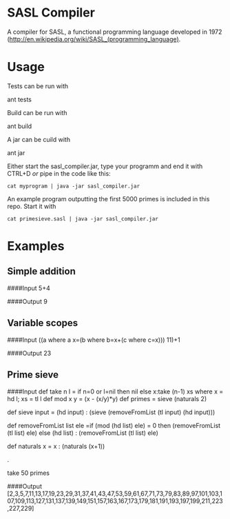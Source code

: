 SASL Compiler
============

A compiler for SASL, a functional programming language developed in 1972 (http://en.wikipedia.org/wiki/SASL_(programming_language).

Usage
=====

Tests can be run with

   ant tests

Build can be run with

   ant build

A jar can be cuild with

   ant jar

Either start the sasl\_compiler.jar, type your programm and end it with CTRL+D _or_ pipe in the code like this:

    cat myprogram | java -jar sasl_compiler.jar

An example program outputting the first 5000 primes is included in this repo. Start it with

    cat primesieve.sasl | java -jar sasl_compiler.jar

Examples
========

Simple addition
---------------
####Input
5+4

####Output
9

Variable scopes
---------------
####Input
((a where a x=(b where b=x+(c where c=x))) 11)+1

####Output
23

Prime sieve
----------
####Input
def take n l = if n=0 or l=nil then nil
	else x:take (n-1) xs where x = hd l;
				   xs = tl l
def mod x y = (x - (x/y)*y)
def primes = sieve (naturals 2)

def sieve input = (hd input) : (sieve (removeFromList (tl input) (hd input)))

def removeFromList list ele =if (mod (hd list) ele) = 0
							then (removeFromList (tl list) ele)
						else (hd list) : (removeFromList (tl list) ele)

def	naturals x = x : (naturals (x+1))

.

take 50 primes

####Output
[2,3,5,7,11,13,17,19,23,29,31,37,41,43,47,53,59,61,67,71,73,79,83,89,97,101,103,107,109,113,127,131,137,139,149,151,157,163,167,173,179,181,191,193,197,199,211,223,227,229]
